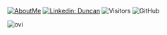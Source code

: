 <a href="https://djlynn03.github.io/" target="_blank">![AboutMe](https://img.shields.io/badge/About%20Me-blue)</a>
[![Linkedin: Duncan](https://img.shields.io/badge/-Duncan-blue?style=flat-square&logo=Linkedin&logoColor=white&link=https://www.linkedin.com/in/duncan-lynn/)](https://www.linkedin.com/in/duncan-lynn/)
![Visitors](https://visitor-badge.glitch.me/badge?page_id=djlynn03)
<img alt="GitHub" src="https://img.shields.io/badge/dynamic/json?logo=github&label=GitHub+Followers&labelColor=282c34&color=181717&query=%24.data.totalSubs&url=https%3A%2F%2Fapi.spencerwoo.com%2Fsubstats%2F%3Fsource%3Dgithub%26queryKey%3Ddjlynn03&longCache=true"/>

<img src="https://github-readme-stats.vercel.app/api/top-langs?username=djlynn03&show_icons=true&locale=en&layout=compact&theme=chartreuse-dark" alt="ovi" />


